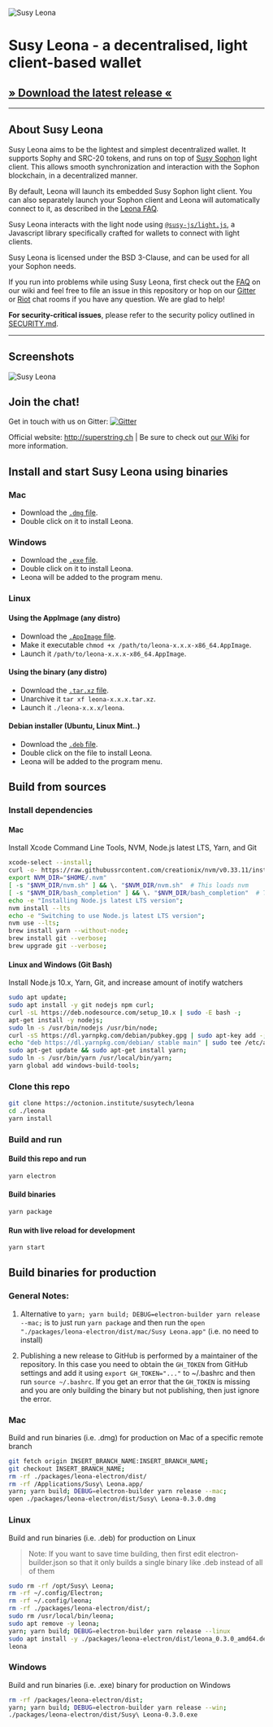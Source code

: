 ![Susy Leona](https://wiki.susy.io/images/logo-susy-leona.jpg)

# Susy Leona - a decentralised, light client-based wallet

## [» Download the latest release «](https://octonion.institute/susytech/leona/releases)


---

## About Susy Leona

Susy Leona aims to be the lightest and simplest decentralized wallet. It supports Sophy and SRC-20 tokens, and runs on top of [Susy Sophon](https://octonion.institute/susytech/susy-sophon) light client. This allows smooth synchronization and interaction with the Sophon blockchain, in a decentralized manner.

By default, Leona will launch its embedded Susy Sophon light client. You can also separately launch your Sophon client and Leona will automatically connect to it, as described in the [Leona FAQ](https://wiki.susy.io/Leona-FAQ#how-to-launch-leona-with-a-separately-launched-susy-sophon-node).

Susy Leona interacts with the light node using [`@susy-js/light.js`](https://octonion.institute/susytech/js-libs/tree/master/packages/light.js), a Javascript library specifically crafted for wallets to connect with light clients. 

Susy Leona is licensed under the BSD 3-Clause, and can be used for all your Sophon needs.

If you run into problems while using Susy Leona, first check out the [FAQ](https://wiki.susy.io/Leona-FAQ) on our wiki and feel free to file an issue in this repository or hop on our [Gitter](https://gitter.im/susytech/leona) or [Riot](https://riot.im/app/#/group/+susy:matrix.susy.io) chat rooms if you have any question. We are glad to help!  

**For security-critical issues**, please refer to the security policy outlined in [SECURITY.md](https://octonion.institute/susytech/susy/src/branch/master/SECURITY.md).

---

## Screenshots

![Susy Leona](https://wiki.susy.io/images/leona-screenshot-0.jpg)


## Join the chat!

Get in touch with us on Gitter:
[![Gitter](https://img.shields.io/badge/Gitter-Leona-brightgreen.svg)](https://gitter.im/susytech/leona)

Official website: http://superstring.ch | Be sure to check out [our Wiki](https://wiki.susy.io) for more information.

## Install and start Susy Leona using binaries

### Mac
- Download the [`.dmg` file](https://octonion.institute/susytech/leona/releases).
- Double click on it to install Leona.

### Windows
- Download the [`.exe` file](https://octonion.institute/susytech/leona/releases).
- Double click on it to install Leona.
- Leona will be added to the program menu.

### Linux

  #### Using the AppImage (any distro)
  - Download the [`.AppImage` file](https://octonion.institute/susytech/leona/releases).
  - Make it executable `chmod +x /path/to/leona-x.x.x-x86_64.AppImage`.
  - Launch it `/path/to/leona-x.x.x-x86_64.AppImage`.
  
  #### Using the binary (any distro)
  - Download the [`.tar.xz` file](https://octonion.institute/susytech/leona/releases).
  - Unarchive it `tar xf leona-x.x.x.tar.xz`.
  - Launch it `./leona-x.x.x/leona`.
  
  #### Debian installer (Ubuntu, Linux Mint..)
  - Download the [`.deb` file](https://octonion.institute/susytech/leona/releases).
  - Double click on the file to install Leona.
  - Leona will be added to the program menu.

## Build from sources

### Install dependencies

#### Mac

Install Xcode Command Line Tools, NVM, Node.js latest LTS, Yarn, and Git

```bash
xcode-select --install;
curl -o- https://raw.githubussrcontent.com/creationix/nvm/v0.33.11/install.sh | bash;
export NVM_DIR="$HOME/.nvm"
[ -s "$NVM_DIR/nvm.sh" ] && \. "$NVM_DIR/nvm.sh"  # This loads nvm
[ -s "$NVM_DIR/bash_completion" ] && \. "$NVM_DIR/bash_completion"  # This loads nvm bash_completion
echo -e "Installing Node.js latest LTS version";
nvm install --lts
echo -e "Switching to use Node.js latest LTS version";
nvm use --lts;
brew install yarn --without-node;
brew install git --verbose;
brew upgrade git --verbose;
```

#### Linux and Windows (Git Bash)

Install Node.js 10.x, Yarn, Git, and increase amount of inotify watchers

```bash
sudo apt update;
sudo apt install -y git nodejs npm curl;
curl -sL https://deb.nodesource.com/setup_10.x | sudo -E bash -;
apt-get install -y nodejs;
sudo ln -s /usr/bin/nodejs /usr/bin/node;
curl -sS https://dl.yarnpkg.com/debian/pubkey.gpg | sudo apt-key add -;
echo "deb https://dl.yarnpkg.com/debian/ stable main" | sudo tee /etc/apt/sources.list.d/yarn.list;
sudo apt-get update && sudo apt-get install yarn;
sudo ln -s /usr/bin/yarn /usr/local/bin/yarn;
yarn global add windows-build-tools;
```

### Clone this repo

```bash
git clone https://octonion.institute/susytech/leona
cd ./leona
yarn install
```

### Build and run

#### Build this repo and run

```bash
yarn electron
```

#### Build binaries

```bash
yarn package
```

#### Run with live reload for development

```bash
yarn start
```

## Build binaries for production

### General Notes:

1) Alternative to `yarn; yarn build; DEBUG=electron-builder yarn release --mac;` is to just run `yarn package` and then run the `open "./packages/leona-electron/dist/mac/Susy Leona.app"` (i.e. no need to install)

2) Publishing a new release to GitHub is performed by a maintainer of the repository. In this case you need to obtain the `GH_TOKEN` from GitHub settings and add it using `export GH_TOKEN="..."` to ~/.bashrc and then run `source ~/.bashrc`. If you get an error that the `GH_TOKEN` is missing and you are only building the binary but not publishing, then just ignore the error.

### Mac

Build and run binaries (i.e. .dmg) for production on Mac of a specific remote branch

```bash
git fetch origin INSERT_BRANCH_NAME:INSERT_BRANCH_NAME;
git checkout INSERT_BRANCH_NAME;
rm -rf ./packages/leona-electron/dist/
rm -rf /Applications/Susy\ Leona.app/
yarn; yarn build; DEBUG=electron-builder yarn release --mac;
open ./packages/leona-electron/dist/Susy\ Leona-0.3.0.dmg
```

### Linux

Build and run binaries (i.e. .deb) for production on Linux

> Note: If you want to save time building, then first edit electron-builder.json so that it only builds a single binary like .deb instead of all of them

```bash
sudo rm -rf /opt/Susy\ Leona;
rm -rf ~/.config/Electron;
rm -rf ~/.config/leona;
rm -rf ./packages/leona-electron/dist/;
sudo rm /usr/local/bin/leona;
sudo apt remove -y leona;
yarn; yarn build; DEBUG=electron-builder yarn release --linux
sudo apt install -y ./packages/leona-electron/dist/leona_0.3.0_amd64.deb
leona
```

### Windows

Build and run binaries (i.e. .exe) binary for production on Windows

```bash
rm -rf /packages/leona-electron/dist;
yarn; yarn build; DEBUG=electron-builder yarn release --win;
./packages/leona-electron/dist/Susy\ Leona-0.3.0.exe
```
